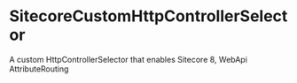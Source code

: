 # SitecoreCustomHttpControllerSelector
A custom HttpControllerSelector that enables Sitecore 8, WebApi AttributeRouting
